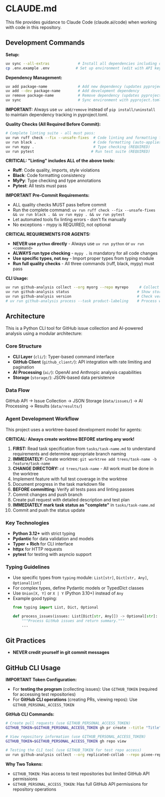 # CLAUDE.md

This file provides guidance to Claude Code (claude.ai/code) when working with code in this repository.

## Development Commands

**Setup:**
```bash
uv sync --all-extras             # Install all dependencies including dev tools
cp .env.example .env            # Set up environment (edit with API keys)
```

**Dependency Management:**
```bash
uv add package-name              # Add new dependency (updates pyproject.toml)
uv add --dev package-name        # Add development dependency
uv remove package-name           # Remove dependency (updates pyproject.toml)
uv sync                          # Sync environment with pyproject.toml
```
**IMPORTANT:** Always use `uv add/remove` instead of `pip install/uninstall` to maintain dependency tracking in pyproject.toml.

**Quality Checks (All Required Before Commit):**
```bash
# Complete linting suite - all must pass:
uv run ruff check --fix --unsafe-fixes  # Code linting and formatting fixes (with unsafe fixes)
uv run black .                          # Code formatting (auto-applies fixes)  
uv run mypy .                           # Type checking (REQUIRED)
uv run pytest                          # Run test suite (REQUIRED)
```

**CRITICAL: "Linting" includes ALL of the above tools:**
- **Ruff**: Code quality, imports, style violations
- **Black**: Code formatting consistency  
- **MyPy**: Type checking and type annotations
- **Pytest**: All tests must pass

**IMPORTANT Pre-Commit Requirements:**
- ALL quality checks MUST pass before commit
- Run the complete command: `uv run ruff check --fix --unsafe-fixes && uv run black . && uv run mypy . && uv run pytest`
- Let automated tools fix linting errors - don't fix manually
- No exceptions - mypy is REQUIRED, not optional

**CRITICAL REQUIREMENTS FOR AGENTS:**
- **NEVER use `python` directly** - Always use `uv run python` or `uv run <command>`
- **ALWAYS run type checking** - `mypy .` is mandatory for all code changes
- **Use specific types, not `Any`** - Import proper types from typing module
- **Run full quality checks** - All three commands (ruff, black, mypy) must pass

**CLI Usage:**
```bash
uv run github-analysis collect --org myorg --repo myrepo     # Collect GitHub issues
uv run github-analysis status                               # Show storage statistics  
uv run github-analysis version                              # Check version
# uv run github-analysis process --task product-labeling    # Process with AI (future)
```

## Architecture

This is a Python CLI tool for GitHub issue collection and AI-powered analysis using a modular architecture:

### Core Structure
- **CLI Layer** (`cli/`): Typer-based command interface
- **GitHub Client** (`github_client/`): API integration with rate limiting and pagination
- **AI Processing** (`ai/`): OpenAI and Anthropic analysis capabilities
- **Storage** (`storage/`): JSON-based data persistence

### Data Flow
GitHub API → Issue Collection → JSON Storage (`data/issues/`) → AI Processing → Results (`data/results/`)

### Agent Development Workflow
This project uses a worktree-based development model for agents:

**CRITICAL: Always create worktree BEFORE starting any work!**

1. **FIRST:** Read task specification from `tasks/task-name.md` to understand requirements and determine appropriate branch naming
2. **IMMEDIATELY:** Create worktree: `git worktree add trees/task-name -b feature/task-name`
3. **CHANGE DIRECTORY:** `cd trees/task-name` - All work must be done in the worktree
4. Implement feature with full test coverage in the worktree
5. Document progress in the task markdown file
6. **BEFORE committing:** Verify all tests pass and linting passes
7. Commit changes and push branch
8. Create pull request with detailed description and test plan
9. **IMMEDIATELY mark task status as "complete"** in `tasks/task-name.md`
10. Commit and push the status update

### Key Technologies
- **Python 3.12+** with strict typing
- **Pydantic** for data validation and models
- **Typer + Rich** for CLI interface
- **httpx** for HTTP requests
- **pytest** for testing with asyncio support

### Typing Guidelines
- Use specific types from `typing` module: `List[str]`, `Dict[str, Any]`, `Optional[int]`
- For complex types, define Pydantic models or TypedDict classes
- Use `Union[X, Y]` or `X | Y` (Python 3.10+) instead of `Any`
- Example good typing:
  ```python
  from typing import List, Dict, Optional
  
  def process_issues(issues: List[Dict[str, Any]]) -> Optional[str]:
      """Process GitHub issues and return summary."""
      ...
  ```

## Git Practices

- **NEVER credit yourself in git commit messages**

## GitHub CLI Usage

**IMPORTANT Token Configuration:**
- For **testing the program** (collecting issues): Use `GITHUB_TOKEN` (required for accessing test repositories)
- For **GitHub CLI operations** (creating PRs, viewing repos): Use `GITHUB_PERSONAL_ACCESS_TOKEN`

**GitHub CLI Commands:**
```bash
# Create pull requests (use GITHUB_PERSONAL_ACCESS_TOKEN)
GITHUB_TOKEN=$GITHUB_PERSONAL_ACCESS_TOKEN gh pr create --title "Title" --body "Body"

# View repository information (use GITHUB_PERSONAL_ACCESS_TOKEN) 
GITHUB_TOKEN=$GITHUB_PERSONAL_ACCESS_TOKEN gh repo view

# Testing the CLI tool (use GITHUB_TOKEN for test repo access)
uv run github-analysis collect --org replicated-collab --repo pixee-replicated --issue-number 71
```

**Why Two Tokens:**
- `GITHUB_TOKEN`: Has access to test repositories but limited GitHub API permissions
- `GITHUB_PERSONAL_ACCESS_TOKEN`: Has full GitHub API permissions for repository operations
